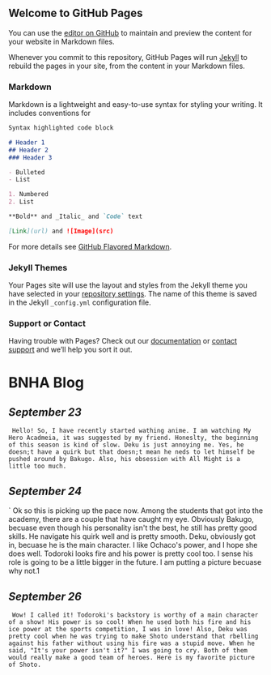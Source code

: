 ## Welcome to GitHub Pages

You can use the [editor on GitHub](https://github.com/lalitasabat/bnhablog/edit/main/README.md) to maintain and preview the content for your website in Markdown files.

Whenever you commit to this repository, GitHub Pages will run [Jekyll](https://jekyllrb.com/) to rebuild the pages in your site, from the content in your Markdown files.

### Markdown

Markdown is a lightweight and easy-to-use syntax for styling your writing. It includes conventions for

```markdown
Syntax highlighted code block

# Header 1
## Header 2
### Header 3

- Bulleted
- List

1. Numbered
2. List

**Bold** and _Italic_ and `Code` text

[Link](url) and ![Image](src)
```

For more details see [GitHub Flavored Markdown](https://guides.github.com/features/mastering-markdown/).

### Jekyll Themes

Your Pages site will use the layout and styles from the Jekyll theme you have selected in your [repository settings](https://github.com/lalitasabat/bnhablog/settings). The name of this theme is saved in the Jekyll `_config.yml` configuration file.

### Support or Contact

Having trouble with Pages? Check out our [documentation](https://docs.github.com/categories/github-pages-basics/) or [contact support](https://github.com/contact) and we’ll help you sort it out.

# BNHA Blog
## _September 23_
` Hello! So, I have recently started wathing anime. I am watching My Hero Acadmeia, it was suggested by my friend. Honeslty, the beginning of this season is kind of slow. Deku is just annoying me. Yes, he doesn;t have a quirk but that doesn;t mean he neds to let himself be pushed around by Bakugo. Also, his obsession with All Might is a little too much.`
## _September 24_
` Ok so this is picking up the pace now. Among the students that got into the academy, there are a couple that have caught my eye. Obviously Bakugo, becuase even though his personality isn't the best, he still has pretty good skills. He navigate his quirk well and is pretty smooth. Deku, obviously got in, becuase he is the main character. I like Ochaco's power, and I hope she does well. Todoroki looks fire and his power is pretty cool too. I sense his role is going to be a little bigger in the future. I am putting a picture becuase why not.1
## _September 26_
` Wow! I called it! Todoroki's backstory is worthy of a main character of a show! His power is so cool! When he used both his fire and his ice power at the sports competition, I was in love! Also, Deku was pretty cool when he was trying to make Shoto understand that rbelling against his father without using his fire was a stupid move. When he said, "It's your power isn't it?" I was going to cry. Both of them would really make a good team of heroes. Here is my favorite picture of Shoto.`
